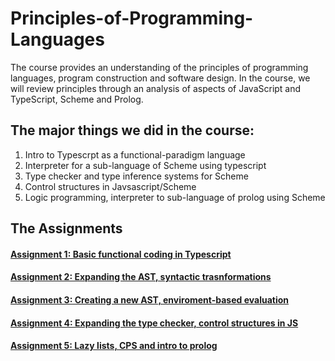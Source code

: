 # Principles-of-Programming-Languages

The course provides an understanding of the principles of programming languages, program construction and software design. In the course, we will review principles through an analysis of aspects of JavaScript and TypeScript, Scheme and Prolog.

## The major things we did in the course:
1. Intro to Typescrpt as a functional-paradigm language
2. Interpreter for a sub-language of Scheme using typescript
3. Type checker and type inference systems for Scheme
4. Control structures in Javsascript/Scheme
5. Logic programming, interpreter to sub-language of prolog using Scheme

## The Assignments

#### [Assignment 1: Basic functional coding in Typescript](https://www.cs.bgu.ac.il/~ppl202/wiki.files/assignments/assignment1/PPL_2020_Assignment_1.pdf)
#### [Assignment 2: Expanding the AST, syntactic trasnformations](https://www.cs.bgu.ac.il/~ppl202/wiki.files/assignments/Assignment_2.pdf)
#### [Assignment 3: Creating a new AST, enviroment-based evaluation](https://www.cs.bgu.ac.il/~ppl202/wiki.files/hw3-202%20(5)_.pdf)
#### [Assignment 4: Expanding the type checker, control structures in JS](https://www.cs.bgu.ac.il/~ppl202/wiki.files/assignments/assignment4.pdf)
#### [Assignment 5: Lazy lists, CPS and intro to prolog](https://www.cs.bgu.ac.il/~ppl202/wiki.files/assignments/Assignment_5.pdf)

